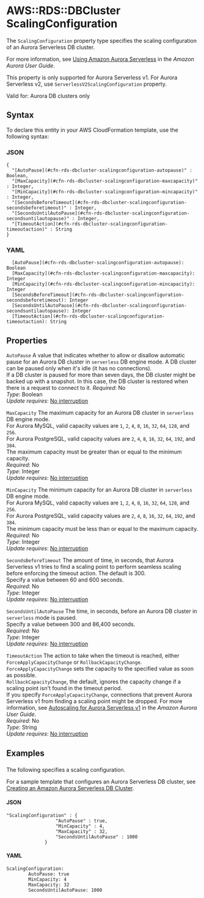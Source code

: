# AWS::RDS::DBCluster ScalingConfiguration<a name="aws-properties-rds-dbcluster-scalingconfiguration"></a>

The `ScalingConfiguration` property type specifies the scaling configuration of an Aurora Serverless DB cluster\.

For more information, see [Using Amazon Aurora Serverless](https://docs.aws.amazon.com/AmazonRDS/latest/AuroraUserGuide/aurora-serverless.html) in the _Amazon Aurora User Guide_\.

This property is only supported for Aurora Serverless v1\. For Aurora Serverless v2, use `ServerlessV2ScalingConfiguration` property\.

Valid for: Aurora DB clusters only

## Syntax<a name="aws-properties-rds-dbcluster-scalingconfiguration-syntax"></a>

To declare this entity in your AWS CloudFormation template, use the following syntax:

### JSON<a name="aws-properties-rds-dbcluster-scalingconfiguration-syntax.json"></a>

```
{
  "[AutoPause](#cfn-rds-dbcluster-scalingconfiguration-autopause)" : Boolean,
  "[MaxCapacity](#cfn-rds-dbcluster-scalingconfiguration-maxcapacity)" : Integer,
  "[MinCapacity](#cfn-rds-dbcluster-scalingconfiguration-mincapacity)" : Integer,
  "[SecondsBeforeTimeout](#cfn-rds-dbcluster-scalingconfiguration-secondsbeforetimeout)" : Integer,
  "[SecondsUntilAutoPause](#cfn-rds-dbcluster-scalingconfiguration-secondsuntilautopause)" : Integer,
  "[TimeoutAction](#cfn-rds-dbcluster-scalingconfiguration-timeoutaction)" : String
}
```

### YAML<a name="aws-properties-rds-dbcluster-scalingconfiguration-syntax.yaml"></a>

```
  [AutoPause](#cfn-rds-dbcluster-scalingconfiguration-autopause): Boolean
  [MaxCapacity](#cfn-rds-dbcluster-scalingconfiguration-maxcapacity): Integer
  [MinCapacity](#cfn-rds-dbcluster-scalingconfiguration-mincapacity): Integer
  [SecondsBeforeTimeout](#cfn-rds-dbcluster-scalingconfiguration-secondsbeforetimeout): Integer
  [SecondsUntilAutoPause](#cfn-rds-dbcluster-scalingconfiguration-secondsuntilautopause): Integer
  [TimeoutAction](#cfn-rds-dbcluster-scalingconfiguration-timeoutaction): String
```

## Properties<a name="aws-properties-rds-dbcluster-scalingconfiguration-properties"></a>

`AutoPause` <a name="cfn-rds-dbcluster-scalingconfiguration-autopause"></a>
A value that indicates whether to allow or disallow automatic pause for an Aurora DB cluster in `serverless` DB engine mode\. A DB cluster can be paused only when it's idle \(it has no connections\)\.  
If a DB cluster is paused for more than seven days, the DB cluster might be backed up with a snapshot\. In this case, the DB cluster is restored when there is a request to connect to it\.
_Required_: No  
_Type_: Boolean  
_Update requires_: [No interruption](https://docs.aws.amazon.com/AWSCloudFormation/latest/UserGuide/using-cfn-updating-stacks-update-behaviors.html#update-no-interrupt)

`MaxCapacity` <a name="cfn-rds-dbcluster-scalingconfiguration-maxcapacity"></a>
The maximum capacity for an Aurora DB cluster in `serverless` DB engine mode\.  
For Aurora MySQL, valid capacity values are `1`, `2`, `4`, `8`, `16`, `32`, `64`, `128`, and `256`\.  
For Aurora PostgreSQL, valid capacity values are `2`, `4`, `8`, `16`, `32`, `64`, `192`, and `384`\.  
The maximum capacity must be greater than or equal to the minimum capacity\.  
_Required_: No  
_Type_: Integer  
_Update requires_: [No interruption](https://docs.aws.amazon.com/AWSCloudFormation/latest/UserGuide/using-cfn-updating-stacks-update-behaviors.html#update-no-interrupt)

`MinCapacity` <a name="cfn-rds-dbcluster-scalingconfiguration-mincapacity"></a>
The minimum capacity for an Aurora DB cluster in `serverless` DB engine mode\.  
For Aurora MySQL, valid capacity values are `1`, `2`, `4`, `8`, `16`, `32`, `64`, `128`, and `256`\.  
For Aurora PostgreSQL, valid capacity values are `2`, `4`, `8`, `16`, `32`, `64`, `192`, and `384`\.  
The minimum capacity must be less than or equal to the maximum capacity\.  
_Required_: No  
_Type_: Integer  
_Update requires_: [No interruption](https://docs.aws.amazon.com/AWSCloudFormation/latest/UserGuide/using-cfn-updating-stacks-update-behaviors.html#update-no-interrupt)

`SecondsBeforeTimeout` <a name="cfn-rds-dbcluster-scalingconfiguration-secondsbeforetimeout"></a>
The amount of time, in seconds, that Aurora Serverless v1 tries to find a scaling point to perform seamless scaling before enforcing the timeout action\. The default is 300\.  
Specify a value between 60 and 600 seconds\.  
_Required_: No  
_Type_: Integer  
_Update requires_: [No interruption](https://docs.aws.amazon.com/AWSCloudFormation/latest/UserGuide/using-cfn-updating-stacks-update-behaviors.html#update-no-interrupt)

`SecondsUntilAutoPause` <a name="cfn-rds-dbcluster-scalingconfiguration-secondsuntilautopause"></a>
The time, in seconds, before an Aurora DB cluster in `serverless` mode is paused\.  
Specify a value between 300 and 86,400 seconds\.  
_Required_: No  
_Type_: Integer  
_Update requires_: [No interruption](https://docs.aws.amazon.com/AWSCloudFormation/latest/UserGuide/using-cfn-updating-stacks-update-behaviors.html#update-no-interrupt)

`TimeoutAction` <a name="cfn-rds-dbcluster-scalingconfiguration-timeoutaction"></a>
The action to take when the timeout is reached, either `ForceApplyCapacityChange` or `RollbackCapacityChange`\.  
 `ForceApplyCapacityChange` sets the capacity to the specified value as soon as possible\.  
 `RollbackCapacityChange`, the default, ignores the capacity change if a scaling point isn't found in the timeout period\.  
If you specify `ForceApplyCapacityChange`, connections that prevent Aurora Serverless v1 from finding a scaling point might be dropped\.
For more information, see [ Autoscaling for Aurora Serverless v1](https://docs.aws.amazon.com/AmazonRDS/latest/AuroraUserGuide/aurora-serverless.how-it-works.html#aurora-serverless.how-it-works.auto-scaling) in the _Amazon Aurora User Guide_\.  
_Required_: No  
_Type_: String  
_Update requires_: [No interruption](https://docs.aws.amazon.com/AWSCloudFormation/latest/UserGuide/using-cfn-updating-stacks-update-behaviors.html#update-no-interrupt)

## Examples<a name="aws-properties-rds-dbcluster-scalingconfiguration--examples"></a>

### <a name="aws-properties-rds-dbcluster-scalingconfiguration--examples--"></a>

The following specifies a scaling configuration\.

For a sample template that configures an Aurora Serverless DB cluster, see [ Creating an Amazon Aurora Serverless DB Cluster](https://docs.aws.amazon.com/AWSCloudFormation/latest/UserGuide/aws-resource-rds-dbcluster.html#aws-resource-rds-dbcluster--examples--Creating_an_Amazon_Aurora_Serverless_DB_Cluster)\.

#### JSON<a name="aws-properties-rds-dbcluster-scalingconfiguration--examples----json"></a>

```
"ScalingConfiguration" : {
                  "AutoPause" : true,
                  "MinCapacity" : 4,
                  "MaxCapacity" : 32,
                  "SecondsUntilAutoPause" : 1000
              }
```

#### YAML<a name="aws-properties-rds-dbcluster-scalingconfiguration--examples----yaml"></a>

```
ScalingConfiguration:
        AutoPause: true
        MinCapacity: 4
        MaxCapacity: 32
        SecondsUntilAutoPause: 1000
```
